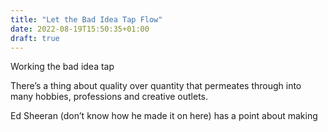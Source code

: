 ```yaml
---
title: "Let the Bad Idea Tap Flow"
date: 2022-08-19T15:50:35+01:00
draft: true
---
```


Working the bad idea tap

There’s a thing about quality over quantity that permeates through into many hobbies, professions and creative outlets.

Ed Sheeran (don’t know how he made it on here) has a point about making 